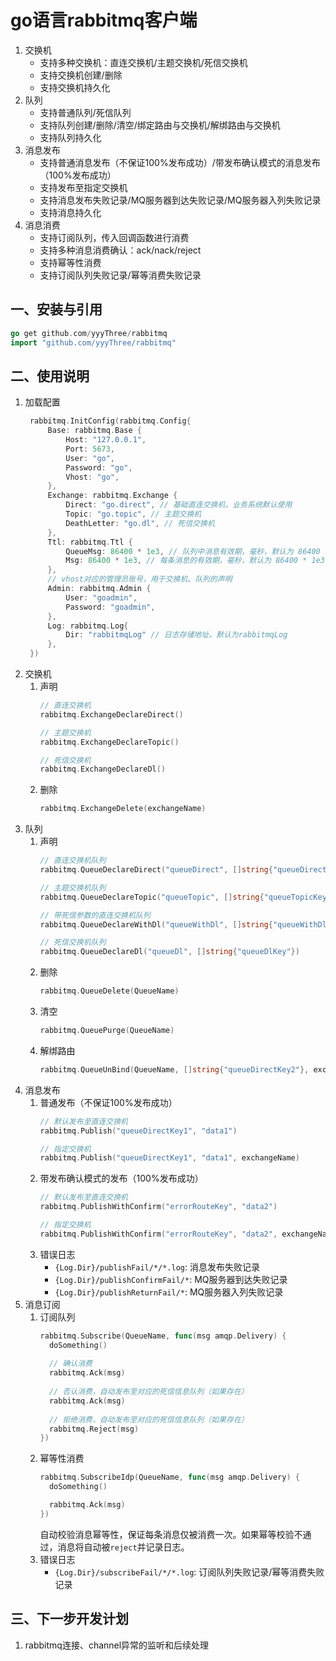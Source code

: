 # go语言rabbitmq客户端
1. 交换机
    - 支持多种交换机：直连交换机/主题交换机/死信交换机
    - 支持交换机创建/删除
    - 支持交换机持久化
2. 队列
    - 支持普通队列/死信队列
    - 支持队列创建/删除/清空/绑定路由与交换机/解绑路由与交换机
    - 支持队列持久化
3. 消息发布
    - 支持普通消息发布（不保证100%发布成功）/带发布确认模式的消息发布（100%发布成功）
    - 支持发布至指定交换机 
    - 支持消息发布失败记录/MQ服务器到达失败记录/MQ服务器入列失败记录
    - 支持消息持久化 
4. 消息消费
    - 支持订阅队列，传入回调函数进行消费
    - 支持多种消息消费确认：ack/nack/reject
    - 支持幂等性消费  
    - 支持订阅队列失败记录/幂等消费失败记录

## 一、安装与引用
   
   ```go
   go get github.com/yyyThree/rabbitmq
   import "github.com/yyyThree/rabbitmq"
   ```

## 二、使用说明
1. 加载配置
   ```go
    rabbitmq.InitConfig(rabbitmq.Config{
        Base: rabbitmq.Base {
            Host: "127.0.0.1",
            Port: 5673,
            User: "go",
            Password: "go",
            Vhost: "go",
        },
        Exchange: rabbitmq.Exchange {
            Direct: "go.direct", // 基础直连交换机，业务系统默认使用
            Topic: "go.topic", // 主题交换机
            DeathLetter: "go.dl", // 死信交换机
        },
        Ttl: rabbitmq.Ttl {
            QueueMsg: 86400 * 1e3, // 队列中消息有效期，毫秒，默认为 86400 * 1e3
            Msg: 86400 * 1e3, // 每条消息的有效期，毫秒，默认为 86400 * 1e3
        },
        // vhost对应的管理员账号，用于交换机、队列的声明
        Admin: rabbitmq.Admin {
            User: "goadmin",
            Password: "goadmin",
        },
        Log: rabbitmq.Log{
            Dir: "rabbitmqLog" // 日志存储地址，默认为rabbitmqLog
        }, 
    })
   ```
2. 交换机
   1. 声明
      ```go
      // 直连交换机
      rabbitmq.ExchangeDeclareDirect()
      
      // 主题交换机
      rabbitmq.ExchangeDeclareTopic()
      
      // 死信交换机
      rabbitmq.ExchangeDeclareDl()
      ```
   2. 删除
      ```go
      rabbitmq.ExchangeDelete(exchangeName)
      ```
3. 队列
   1. 声明
      ```go
      // 直连交换机队列
      rabbitmq.QueueDeclareDirect("queueDirect", []string{"queueDirectKey1", "queueDirectKey2"})
      
      // 主题交换机队列
      rabbitmq.QueueDeclareTopic("queueTopic", []string{"queueTopicKey1", "queueTopicKey2"})
      
      // 带死信参数的直连交换机队列
      rabbitmq.QueueDeclareWithDl("queueWithDl", []string{"queueWithDlKey1", "queueWithDlKey2"}, "queueDlKey")
      
      // 死信交换机队列
      rabbitmq.QueueDeclareDl("queueDl", []string{"queueDlKey"})
      ```
   2. 删除
      ```go
      rabbitmq.QueueDelete(QueueName)
      ```
   3. 清空
      ```go
      rabbitmq.QueuePurge(QueueName)
      ```
   4. 解绑路由
      ```go
      rabbitmq.QueueUnBind(QueueName, []string{"queueDirectKey2"}, exchangeName)
      ```   
4. 消息发布
   1. 普通发布（不保证100%发布成功）
      ```go
      // 默认发布至直连交换机
      rabbitmq.Publish("queueDirectKey1", "data1")
      
      // 指定交换机
      rabbitmq.Publish("queueDirectKey1", "data1", exchangeName)
      ```   
   2. 带发布确认模式的发布（100%发布成功）
      ```go
      // 默认发布至直连交换机
      rabbitmq.PublishWithConfirm("errorRouteKey", "data2")

      // 指定交换机
      rabbitmq.PublishWithConfirm("errorRouteKey", "data2", exchangeName)
      ```   
   3. 错误日志
      - `{Log.Dir}/publishFail/*/*.log`: 消息发布失败记录
      - `{Log.Dir}/publishConfirmFail/*`: MQ服务器到达失败记录
      - `{Log.Dir}/publishReturnFail/*`: MQ服务器入列失败记录
5. 消息订阅
   1. 订阅队列
      ```go
      rabbitmq.Subscribe(QueueName, func(msg amqp.Delivery) {
        doSomething()
        
        // 确认消费
        rabbitmq.Ack(msg)
        
        // 否认消费，自动发布至对应的死信信息队列（如果存在）
        rabbitmq.Ack(msg)      
        
        // 拒绝消费，自动发布至对应的死信信息队列（如果存在）
        rabbitmq.Reject(msg)         
      })      
      ```      
   2. 幂等性消费
      ```go
      rabbitmq.SubscribeIdp(QueueName, func(msg amqp.Delivery) {
        doSomething()

        rabbitmq.Ack(msg)
      })      
      ```
      自动校验消息幂等性，保证每条消息仅被消费一次。如果幂等校验不通过，消息将自动被`reject`并记录日志。         
   3. 错误日志
      - `{Log.Dir}/subscribeFail/*/*.log`: 订阅队列失败记录/幂等消费失败记录

## 三、下一步开发计划
1. rabbitmq连接、channel异常的监听和后续处理
